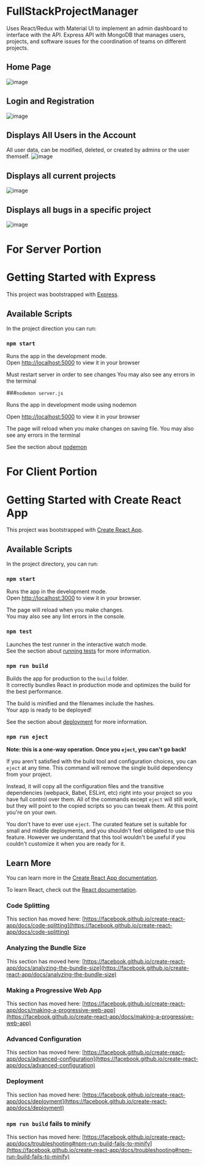 # FullStackProjectManager

Uses React/Redux with Material UI to implement an admin dashboard to interface with the API.
Express API with MongoDB that manages users, projects, and software issues for the coordination of teams on different projects. 

## Home Page
![image](https://user-images.githubusercontent.com/75647839/218280509-0db111db-7ccf-475f-9d18-8b4b9f4cd1e5.png)

## Login and Registration
![image](https://user-images.githubusercontent.com/75647839/218280625-3383f4e7-272a-45d8-b886-94db74910e4b.png)

## Displays All Users in the Account
All user data, can be modified, deleted, or created by admins or the user themself.
![image](https://user-images.githubusercontent.com/75647839/218280690-e85fd72c-2fc5-4e64-94a0-a71e3eb08d1d.png)

## Displays all current projects
![image](https://user-images.githubusercontent.com/75647839/218280762-3b2e902b-f859-4b6b-ac80-dcca8f29c161.png)

## Displays all bugs in a specific project
![image](https://user-images.githubusercontent.com/75647839/218280981-cba4f118-e72b-4d26-ac9b-edab3160c25d.png)

# For Server Portion

# Getting Started with Express

This project was bootstrapped with [Express](https://github.com/expressjs/express).

## Available Scripts

In the project direction you can run:

### `npm start`

Runs the app in the development mode.\
Open [http://localhost:5000](http://localhost:5000) to view it in your browser

Must restart server in order to see changes
You may also see any errors in the terminal

###`nodemon server.js`

Runs the app in development mode using nodemon

Open [http://localhost:5000](http://localhost:5000) to view it in your browser

The page will reload when you make changes on saving file.
You may also see any errors in the terminal

See the section about [nodemon](https://github.com/remy/nodemon)


# For Client Portion 

# Getting Started with Create React App

This project was bootstrapped with [Create React App](https://github.com/facebook/create-react-app).

## Available Scripts

In the project directory, you can run:

### `npm start`

Runs the app in the development mode.\
Open [http://localhost:3000](http://localhost:3000) to view it in your browser.

The page will reload when you make changes.\
You may also see any lint errors in the console.

### `npm test`

Launches the test runner in the interactive watch mode.\
See the section about [running tests](https://facebook.github.io/create-react-app/docs/running-tests) for more information.

### `npm run build`

Builds the app for production to the `build` folder.\
It correctly bundles React in production mode and optimizes the build for the best performance.

The build is minified and the filenames include the hashes.\
Your app is ready to be deployed!

See the section about [deployment](https://facebook.github.io/create-react-app/docs/deployment) for more information.

### `npm run eject`

**Note: this is a one-way operation. Once you `eject`, you can't go back!**

If you aren't satisfied with the build tool and configuration choices, you can `eject` at any time. This command will remove the single build dependency from your project.

Instead, it will copy all the configuration files and the transitive dependencies (webpack, Babel, ESLint, etc) right into your project so you have full control over them. All of the commands except `eject` will still work, but they will point to the copied scripts so you can tweak them. At this point you're on your own.

You don't have to ever use `eject`. The curated feature set is suitable for small and middle deployments, and you shouldn't feel obligated to use this feature. However we understand that this tool wouldn't be useful if you couldn't customize it when you are ready for it.

## Learn More

You can learn more in the [Create React App documentation](https://facebook.github.io/create-react-app/docs/getting-started).

To learn React, check out the [React documentation](https://reactjs.org/).

### Code Splitting

This section has moved here: [https://facebook.github.io/create-react-app/docs/code-splitting](https://facebook.github.io/create-react-app/docs/code-splitting)

### Analyzing the Bundle Size

This section has moved here: [https://facebook.github.io/create-react-app/docs/analyzing-the-bundle-size](https://facebook.github.io/create-react-app/docs/analyzing-the-bundle-size)

### Making a Progressive Web App

This section has moved here: [https://facebook.github.io/create-react-app/docs/making-a-progressive-web-app](https://facebook.github.io/create-react-app/docs/making-a-progressive-web-app)

### Advanced Configuration

This section has moved here: [https://facebook.github.io/create-react-app/docs/advanced-configuration](https://facebook.github.io/create-react-app/docs/advanced-configuration)

### Deployment

This section has moved here: [https://facebook.github.io/create-react-app/docs/deployment](https://facebook.github.io/create-react-app/docs/deployment)

### `npm run build` fails to minify

This section has moved here: [https://facebook.github.io/create-react-app/docs/troubleshooting#npm-run-build-fails-to-minify](https://facebook.github.io/create-react-app/docs/troubleshooting#npm-run-build-fails-to-minify)

